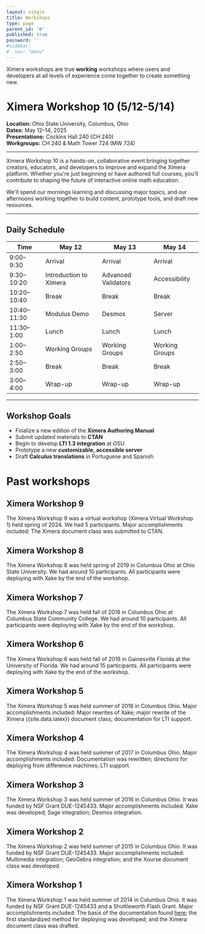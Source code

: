 ```yaml
---
layout: single
title: Workshops
type: page
parent_id: '0'
published: true
password: ''
#sidebar:
#  nav: "menu"
---
```


Ximera workshops are true **working** workshops where users and
developers at all levels of experience come together to create
something new.

# Ximera Workshop 10 (5/12-5/14)

**Location:** Ohio State University, Columbus, Ohio  
**Dates:** May 12–14, 2025  
**Presentations:** Cockins Hall 240 (CH 240)  
**Workgroups:** CH 240 & Math Tower 724 (MW 724)

---

Ximera Workshop 10 is a hands-on, collaborative event bringing together creators, educators, and developers to improve and expand the Ximera platform. Whether you're just beginning or have authored full courses, you'll contribute to shaping the future of interactive online math education.

We'll spend our mornings learning and discussing major topics, and our afternoons working together to build content, prototype tools, and draft new resources.

---

## Daily Schedule

| Time        | May 12          |  May 13     | May 14   |
| ----------- | ----------------------- | ------------------- | ------------------- |
| 9:00–9:30   | Arrival                 | Arrival              | Arrival              |
| 9:30–10:20  | Introduction to Ximera | Advanced Validators           | Accessibility        |
| 10:20–10:40 | Break                   | Break                | Break                |
| 10:40–11:30 | Modulus Demo           | Desmos               | Server               |
| 11:30–1:00  | Lunch                   | Lunch                | Lunch                |
| 1:00–2:50   | Working Groups          | Working Groups       | Working Groups       |
| 2:50–3:00   | Break                   | Break                | Break                |
| 3:00–4:00   | Wrap-up                 | Wrap-up              | Wrap-up              |

---

## Workshop Goals

- Finalize a new edition of the **Ximera Authoring Manual**
- Submit updated materials to **CTAN**
- Begin to develop **LTI 1.3 integration** at OSU
- Prototype a new **customizable, accessible server**
- Draft **Calculus translations** in Portuguese and Spanish

# Past workshops


## Ximera Workshop 9



The Ximera Workshop 9 was a virtual workshop (Ximera Virtual Workshop 1) held spring of 2024. We had 5 participants.  Major
accomplishments included: The Ximera document class was submitted to CTAN.








## Ximera Workshop 8



The Ximera Workshop 8 was held spring of 2019 in Columbus Ohio at Ohio State University. We had around 10 participants. All participants were deploying with Xake
by the end of the workshop.



## Ximera Workshop 7



The Ximera Workshop 7 was held fall of 2018 in Columbus Ohio at Columbus State Community College. We had around 10 participants. All participants were deploying with Xake
by the end of the workshop.


## Ximera Workshop 6


The Ximera Workshop 6 was held fall of 2018 in Gainesville Florida at the University of Florida. We had around 15 participants. All participants were deploying with Xake
by the end of the workshop.


## Ximera Workshop 5

The Ximera Workshop 5 was held summer of 2018 in Columbus Ohio.  Major
accomplishments included: Major rewrites of Xake; major rewrite of the Ximera {{site.data.latex}} document class; documentation for LTI support.





## Ximera Workshop 4


The Ximera Workshop 4 was held summer of 2017 in Columbus Ohio.  Major
accomplishments included: Documentation was rewritten; directions for
deploying from difference machines; LTI support. 




## Ximera Workshop 3

The Ximera Workshop 3 was held summer of 2016 in Columbus Ohio.  It
was funded by NSF Grant DUE-1245433. Major accomplishments included:
Xake was developed; Sage integration; Desmos integration.

## Ximera Workshop 2

The Ximera Workshop 2 was held summer of 2015 in Columbus Ohio.  It
was funded by NSF Grant DUE-1245433. Major accomplishments included:
Multimedia integration; GeoGebra integration; and the Xourse document
class was developed.

## Ximera Workshop 1

The Ximera Workshop 1 was held summer of 2014 in Columbus Ohio.  It
was funded by NSF Grant DUE-1245433 and a Shuttleworth Flash Grant.
Major accomplishments included: The basis of the documentation found
[here](https://ximera.osu.edu/introduction/gettingStarted); the first
standardized method for deploying was developed; and the Ximera
document class was drafted.
